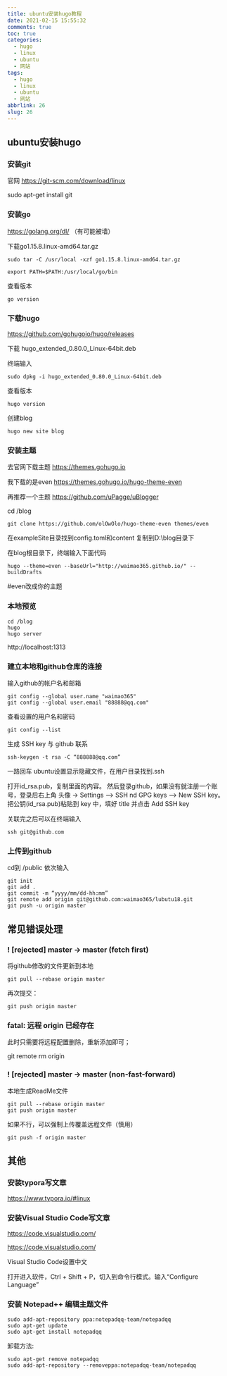 ```yaml
---
title: ubuntu安装hugo教程
date: 2021-02-15 15:55:32
comments: true
toc: true
categories:
  - hugo
  - linux
  - ubuntu
  - 网站
tags:
  - hugo
  - linux
  - ubuntu
  - 网站
abbrlink: 26
slug: 26
---
```


## ubuntu安装hugo

### 安装git

官网 https://git-scm.com/download/linux

sudo apt-get install git

### 安装go

https://golang.org/dl/     （有可能被墙）

下载go1.15.8.linux-amd64.tar.gz

```
sudo tar -C /usr/local -xzf go1.15.8.linux-amd64.tar.gz
```

```
export PATH=$PATH:/usr/local/go/bin
```

查看版本

```
go version
```

###  下载hugo

https://github.com/gohugoio/hugo/releases

下载 hugo_extended_0.80.0_Linux-64bit.deb

终端输入

```
sudo dpkg -i hugo_extended_0.80.0_Linux-64bit.deb
```

查看版本

```
hugo version
```

创建blog

```
hugo new site blog
```

### 安装主题

去官网下载主题 https://themes.gohugo.io

我下载的是even https://themes.gohugo.io/hugo-theme-even

再推荐一个主题 https://github.com/uPagge/uBlogger

cd /blog

```
git clone https://github.com/olOwOlo/hugo-theme-even themes/even
```



在exampleSite目录找到config.toml和content 复制到D:\blog目录下

在blog根目录下，终端输入下面代码   

```
hugo --theme=even --baseUrl="http://waimao365.github.io/" --buildDrafts
```

#even改成你的主题

### 本地预览

```
cd /blog
hugo
hugo server
```

 http://localhost:1313

### 建立本地和github仓库的连接

输入github的帐户名和邮箱

```
git config --global user.name "waimao365"
git config --global user.email "88888@qq.com"
```


查看设置的用户名和密码

```
git config --list
```

生成 SSH key 与 github 联系

```
ssh-keygen -t rsa -C “888888@qq.com”
```

一路回车  ubuntu设置显示隐藏文件，在用户目录找到.ssh 

打开id_rsa.pub，复制里面的内容。 然后登录github，如果没有就注册一个账号，登录后右上角 头像 -> Settings —> SSH nd GPG keys —> New SSH key。把公钥(id_rsa.pub)粘贴到 key 中，填好 title 并点击 Add SSH key

关联完之后可以在终端输入

```
ssh git@github.com
```

###  

### 上传到github

 cd到 /public
依次输入

```
git init
git add .
git commit -m “yyyy/mm/dd-hh:mm”
git remote add origin git@github.com:waimao365/lubutu18.git
git push -u origin master
```



## 常见错误处理

###  ! [rejected]        master -> master (fetch first)

将github修改的文件更新到本地

```
git pull --rebase origin master 
```

再次提交：

```
git push origin master
```



### fatal: 远程 origin 已经存在

此时只需要将远程配置删除，重新添加即可；

git remote rm origin

### ! [rejected]        master -> master (non-fast-forward)

本地生成ReadMe文件

```
git pull --rebase origin master 
git push origin master
```

如果不行，可以强制上传覆盖远程文件（慎用）

```
git push -f origin master
```

## 其他

###  安装typora写文章

https://www.typora.io/#linux

###  安装Visual Studio Code写文章

https://code.visualstudio.com/

https://code.visualstudio.com/

Visual Studio Code设置中文

打开进入软件，Ctrl + Shift + P，切入到命令行模式。输入“Configure Language”  

### 安装 Notepad++ 编辑主题文件

```
sudo add-apt-repository ppa:notepadqq-team/notepadqq
sudo apt-get update
sudo apt-get install notepadqq
```

卸载方法:

```
sudo apt-get remove notepadqq
sudo add-apt-repository --removeppa:notepadqq-team/notepadqq
```


